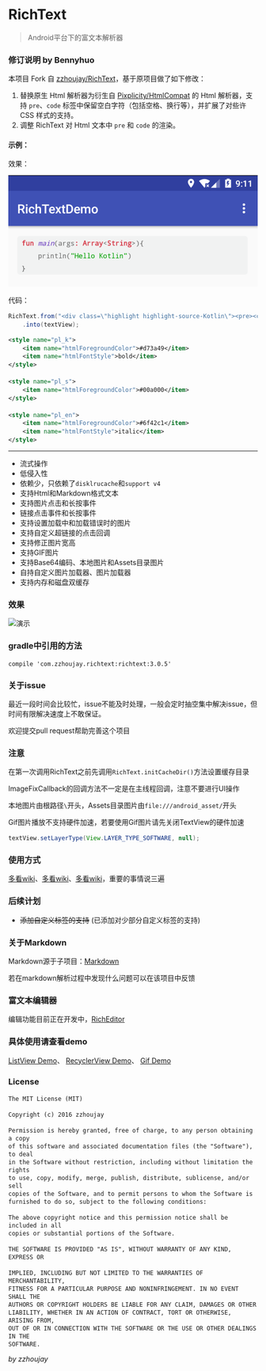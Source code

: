 
# RichText

> Android平台下的富文本解析器

### 修订说明 by Bennyhuo

本项目 Fork 自 [zzhoujay/RichText](https://github.com/zzhoujay/RichText)，基于原项目做了如下修改：

 1. 替换原生 Html 解析器为衍生自 [Pixplicity/HtmlCompat](https://github.com/Pixplicity/HtmlCompat) 的 Html 解析器，支持 `pre`、`code` 标签中保留空白字符（包括空格、换行等），并扩展了对些许 CSS 样式的支持。
 2. 调整 RichText 对 Html 文本中 `pre` 和 `code` 的渲染。

#### 示例：

 效果：

 ![](image/css_class.png)

代码：

```java
RichText.from("<div class=\"highlight highlight-source-Kotlin\"><pre><code><span class=\"pl-k\">fun</span> <span class=\"pl-en\">main</span>(<span class=\"pl-smi\">args</span><span class=\"pl-k\">:</span> <span class=\"pl-k\">Array</span>&lt;<span class=\"pl-k\">String</span>&gt;){\n    println(<span class=\"pl-s\"><span class=\"pl-pds\">\"</span>Hello Kotlin<span class=\"pl-pds\">\"</span></span>)\n}</code></pre></div>")
    .into(textView);
```

```xml
<style name="pl_k">
    <item name="htmlForegroundColor">#d73a49</item>
    <item name="htmlFontStyle">bold</item>
</style>

<style name="pl_s">
    <item name="htmlForegroundColor">#00a000</item>
</style>

<style name="pl_en">
    <item name="htmlForegroundColor">#6f42c1</item>
    <item name="htmlFontStyle">italic</item>
</style>
```

---

* 流式操作
* 低侵入性
* 依赖少，只依赖了`disklrucache`和`support v4`
* 支持Html和Markdown格式文本
* 支持图片点击和长按事件
* 链接点击事件和长按事件
* 支持设置加载中和加载错误时的图片
* 支持自定义超链接的点击回调
* 支持修正图片宽高
* 支持GIF图片
* 支持Base64编码、本地图片和Assets目录图片
* 自持自定义图片加载器、图片加载器
* 支持内存和磁盘双缓存

### 效果

![演示](image/image.jpg "演示")


### gradle中引用的方法

```
compile 'com.zzhoujay.richtext:richtext:3.0.5'
```

### 关于issue

最近一段时间会比较忙，issue不能及时处理，一般会定时抽空集中解决issue，但时间有限解决速度上不敢保证。

欢迎提交pull request帮助完善这个项目

### 注意

在第一次调用RichText之前先调用`RichText.initCacheDir()`方法设置缓存目录

ImageFixCallback的回调方法不一定是在主线程回调，注意不要进行UI操作

本地图片由根路径`\`开头，Assets目录图片由`file:///android_asset/`开头

Gif图片播放不支持硬件加速，若要使用Gif图片请先关闭TextView的硬件加速

```java
textView.setLayerType(View.LAYER_TYPE_SOFTWARE, null);
```

### 使用方式

[多看wiki](https://github.com/zzhoujay/RichText/wiki)、[多看wiki](https://github.com/zzhoujay/RichText/wiki)、[多看wiki](https://github.com/zzhoujay/RichText/wiki)，重要的事情说三遍

### 后续计划

* ~~添加自定义标签的支持~~ (已添加对少部分自定义标签的支持)

### 关于Markdown

Markdown源于子项目：[Markdown](https://github.com/zzhoujay/Markdown)

若在markdown解析过程中发现什么问题可以在该项目中反馈

### 富文本编辑器

编辑功能目前正在开发中，[RichEditor](https://github.com/zzhoujay/RichEditor)

### 具体使用请查看demo

[ListView Demo](https://github.com/zzhoujay/RichText/blob/master/app/src/main/java/zhou/demo/ListViewActivity.java)、
[RecyclerView Demo](https://github.com/zzhoujay/RichText/blob/master/app/src/main/java/zhou/demo/RecyclerViewActivity.java)、
[Gif Demo](https://github.com/zzhoujay/RichText/blob/master/app/src/main/java/zhou/demo/GifActivity.java)


### License

```
The MIT License (MIT)

Copyright (c) 2016 zzhoujay

Permission is hereby granted, free of charge, to any person obtaining a copy
of this software and associated documentation files (the "Software"), to deal
in the Software without restriction, including without limitation the rights
to use, copy, modify, merge, publish, distribute, sublicense, and/or sell
copies of the Software, and to permit persons to whom the Software is
furnished to do so, subject to the following conditions:

The above copyright notice and this permission notice shall be included in all
copies or substantial portions of the Software.

THE SOFTWARE IS PROVIDED "AS IS", WITHOUT WARRANTY OF ANY KIND, EXPRESS OR

IMPLIED, INCLUDING BUT NOT LIMITED TO THE WARRANTIES OF MERCHANTABILITY,
FITNESS FOR A PARTICULAR PURPOSE AND NONINFRINGEMENT. IN NO EVENT SHALL THE
AUTHORS OR COPYRIGHT HOLDERS BE LIABLE FOR ANY CLAIM, DAMAGES OR OTHER
LIABILITY, WHETHER IN AN ACTION OF CONTRACT, TORT OR OTHERWISE, ARISING FROM,
OUT OF OR IN CONNECTION WITH THE SOFTWARE OR THE USE OR OTHER DEALINGS IN THE
SOFTWARE.
```

_by zzhoujay_


